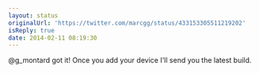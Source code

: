 ```yaml
---
layout: status
originalUrl: 'https://twitter.com/marcgg/status/433153305511219202'
isReply: true
date: 2014-02-11 08:19:30
---
```


@g_montard got it! Once you add your device I'll send you the latest build.
